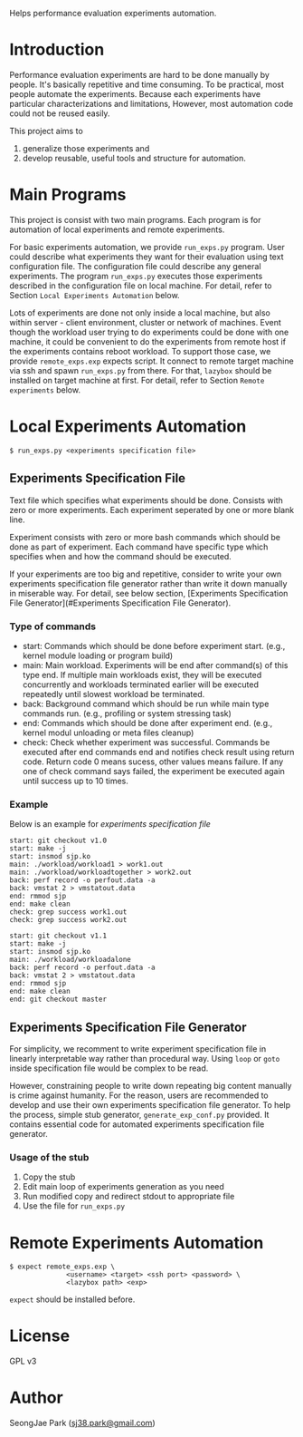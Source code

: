 Helps performance evaluation experiments automation.

# Introduction
Performance evaluation experiments are hard to be done manually by people. It's
basically repetitive and time consuming. To be practical, most people automate
the experiments. Because each experiments have particular characterizations and
limitations, However, most automation code could not be reused easily.

This project aims to

1. generalize those experiments and
2. develop reusable, useful tools and structure for automation.

# Main Programs
This project is consist with two main programs. Each program is for automation
of local experiments and remote experiments.

For basic experiments automation, we provide `run_exps.py` program. User could
describe what experiments they want for their evaluation using text
configuration file. The configuration file could describe any general
experiments. The program `run_exps.py` executes those experiments described in
the configuration file on local machine. For detail, refer to Section `Local
Experiments Automation` below.

Lots of experiments are done not only inside a local machine, but also within
server - client environment, cluster or network of machines. Event though the
workload user trying to do experiments could be done with one machine, it could
be convenient to do the experiments from remote host if the experiments
contains reboot workload.
To support those case, we provide `remote_exps.exp` expects script. It connect
to remote target machine via ssh and spawn `run_exps.py` from there. For that,
`lazybox` should be installed on target machine at first. For detail, refer to
Section `Remote experiments` below.

# Local Experiments Automation
`$ run_exps.py <experiments specification file>`

## Experiments Specification File
Text file which specifies what experiments should be done.
Consists with zero or more experiments. Each experiment seperated by one or
more blank line.

Experiment consists with zero or more bash commands which should be done as
part of experiment. Each command have specific type which specifies when and
how the command should be executed.

If your experiments are too big and repetitive, consider to write your own
experiments specification file generator rather than write it down manually in
miserable way. For detail, see below section, [Experiments Specification File
Generator](#Experiments Specification File Generator).

### Type of commands
 * start: Commands which should be done before experiment start.
   (e.g., kernel module loading or program build)
 * main: Main workload. Experiments will be end after command(s) of this type
   end. If multiple main workloads exist, they will be executed concurrently
   and workloads terminated earlier will be executed repeatedly until slowest
   workload be terminated.
 * back: Background command which should be run while main type commands run.
   (e.g., profiling or system stressing task)
 * end: Commands which should be done after experiment end.
   (e.g., kernel modul unloading or meta files cleanup)
 * check: Check whether experiment was successful. Commands be executed after
   end commands end and notifies check result using return code. Return code 0
   means sucess, other values means failure. If any one of check command says
   failed, the experiment be executed again until success up to 10 times.

### Example
Below is an example for *experiments specification file*
```
start: git checkout v1.0
start: make -j
start: insmod sjp.ko
main: ./workload/workload1 > work1.out
main: ./workload/workloadtogether > work2.out
back: perf record -o perfout.data -a
back: vmstat 2 > vmstatout.data
end: rmmod sjp
end: make clean
check: grep success work1.out
check: grep success work2.out

start: git checkout v1.1
start: make -j
start: insmod sjp.ko
main: ./workload/workloadalone
back: perf record -o perfout.data -a
back: vmstat 2 > vmstatout.data
end: rmmod sjp
end: make clean
end: git checkout master
```

## Experiments Specification File Generator
For simplicity, we recomment to write experiment specification file in linearly
interpretable way rather than procedural way. Using `loop` or `goto` inside
specification file would be complex to be read.

However, constraining people to write down repeating big content manually is
crime against humanity. For the reason, users are recommended to develop and
use their own experiments specification file generator. To help the process,
simple stub generator, `generate_exp_conf.py` provided. It contains essential
code for automated experiments specification file generator.

### Usage of the stub
1. Copy the stub
2. Edit main loop of experiments generation as you need
3. Run modified copy and redirect stdout to appropriate file
4. Use the file for `run_exps.py`


# Remote Experiments Automation
```
$ expect remote_exps.exp \
              <username> <target> <ssh port> <password> \
              <lazybox path> <exp>
```
`expect` should be installed before.


# License
GPL v3

# Author
SeongJae Park (sj38.park@gmail.com)
